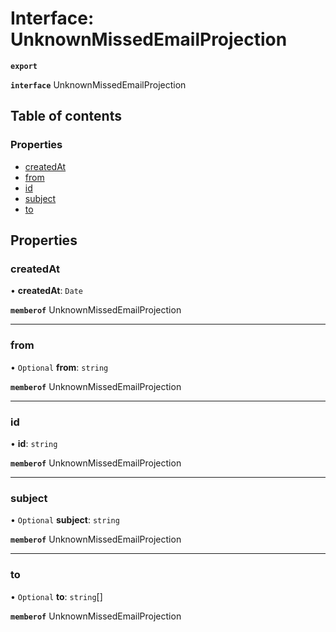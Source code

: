 # Interface: UnknownMissedEmailProjection

**`export`**

**`interface`** UnknownMissedEmailProjection

## Table of contents

### Properties

- [createdAt](UnknownMissedEmailProjection.md#createdat)
- [from](UnknownMissedEmailProjection.md#from)
- [id](UnknownMissedEmailProjection.md#id)
- [subject](UnknownMissedEmailProjection.md#subject)
- [to](UnknownMissedEmailProjection.md#to)

## Properties

### createdAt

• **createdAt**: `Date`

**`memberof`** UnknownMissedEmailProjection

___

### from

• `Optional` **from**: `string`

**`memberof`** UnknownMissedEmailProjection

___

### id

• **id**: `string`

**`memberof`** UnknownMissedEmailProjection

___

### subject

• `Optional` **subject**: `string`

**`memberof`** UnknownMissedEmailProjection

___

### to

• `Optional` **to**: `string`[]

**`memberof`** UnknownMissedEmailProjection
